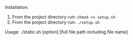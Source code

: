 Installation:
1. From the project directory run:
```chmod +x setup.sh```
2. From the project directory run: 
```./setup.sh```

Usage:
./static.sh [option] [full file path including file name]
